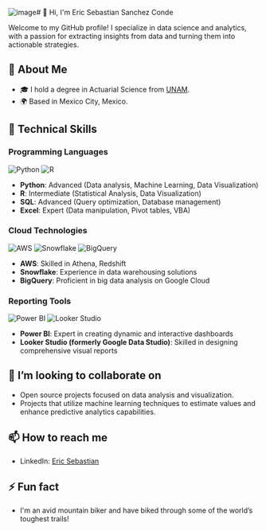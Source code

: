 ![image](https://github.com/sanchez-conde-ericsebastian/sanchez-conde-ericsebastian/assets/145813692/368fb0cc-c0d8-4a2b-ad3a-91251234d778)# 👋 Hi, I'm Eric Sebastian Sanchez Conde

Welcome to my GitHub profile! I specialize in data science and analytics, with a passion for extracting insights from data and turning them into actionable strategies.

## 👀 About Me

- 🎓 I hold a degree in Actuarial Science from [UNAM](https://www.unam.mx/).
- 🌍 Based in Mexico City, Mexico.

## 🌱 Technical Skills

### Programming Languages
![Python](URL_TO_PYTHON_IMAGE) ![R](URL_TO_R_IMAGE)
- **Python**: Advanced (Data analysis, Machine Learning, Data Visualization)
- **R**: Intermediate (Statistical Analysis, Data Visualization)
- **SQL**: Advanced (Query optimization, Database management)
- **Excel**: Expert (Data manipulation, Pivot tables, VBA)

### Cloud Technologies
![AWS](<img src="https://www.google.com/url?sa=i&url=https%3A%2F%2Fwww.hinto.com%2Fen%2Fpartners%2Faws&psig=AOvVaw3wScvZVd66Svzy6B0gUYtc&ust=1716308099810000&source=images&cd=vfe&opi=89978449&ved=0CBIQjRxqFwoTCIjWyYTQnIYDFQAAAAAdAAAAABAE" width="20" height="20">) ![Snowflake](URL_TO_SNOWFLAKE_IMAGE) ![BigQuery](URL_TO_BIGQUERY_IMAGE)
- **AWS**: Skilled in Athena, Redshift
- **Snowflake**: Experience in data warehousing solutions
- **BigQuery**: Proficient in big data analysis on Google Cloud

### Reporting Tools
![Power BI](URL_TO_POWERBI_IMAGE) ![Looker Studio](URL_TO_LOOKER_IMAGE)
- **Power BI**: Expert in creating dynamic and interactive dashboards
- **Looker Studio (formerly Google Data Studio)**: Skilled in designing comprehensive visual reports

## 💞️ I’m looking to collaborate on

- Open source projects focused on data analysis and visualization.
- Projects that utilize machine learning techniques to estimate values and enhance predictive analytics capabilities.

## 📫 How to reach me

- LinkedIn: [Eric Sebastian](www.linkedin.com/in/ericsanchezconde)

## ⚡ Fun fact

- I'm an avid mountain biker and have biked through some of the world’s toughest trails!
